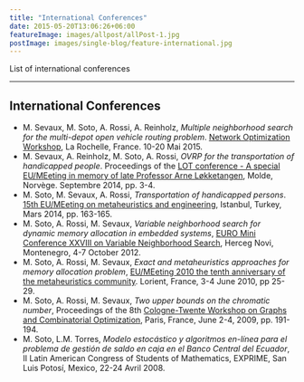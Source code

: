```yaml
---
title: "International Conferences"
date: 2015-05-20T13:06:26+06:00
featureImage: images/allpost/allPost-1.jpg
postImage: images/single-blog/feature-international.jpg
---
```


List of international conferences

---

## International Conferences

-   M. Sevaux, M. Soto, A. Rossi, A. Reinholz, *Multiple neighborhood search for the multi-depot open vehicle routing problem*. [Network Optimization Workshop](https://www.cirrelt.ca/Cirrelt/Images/File/NOW-2015.pdf), La Rochelle, France. 10-20 Mai 2015.
-   M. Sevaux, A. Reinholz, M. Soto, A. Rossi, *OVRP for the transportation of handicapped people*. Proceedings of the [LOT conference - A special EU/MEeting in memory of late Professor Arne Løkketangen](http://mat.gsia.cmu.edu/ORCS/archive/0528.html), Molde, Norvège. Septembre 2014, pp. 3-4.
-   M. Soto, M. Sevaux, A. Rossi, *Transportation of handicapped persons*. [15th EU/MEeting on metaheuristics and engineering](http://mh.bilecik.edu.tr/IcerikDetay.aspx?No=38), Istanbul, Turkey, Mars 2014, pp. 163-165.
-   M. Soto, A. Rossi, M. Sevaux, *Variable neighborhood search for dynamic memory allocation in embedded systems*, [EURO Mini Conference XXVIII on Variable Neighborhood Search](http://toledo.mi.sanu.ac.rs/~grujicic/vnsconference/), Herceg Novi, Montenegro, 4-7 October 2012.
-   M. Soto, A. Rossi, M. Sevaux, *Exact and metaheuristics approaches for memory allocation problem*, [EU/MEeting 2010 the tenth anniversary of the metaheuristics community](http://webhost.ua.ac.be/eume/). Lorient, France, 3-4 June 2010, pp 25-29.
-   M. Soto, A. Rossi, M. Sevaux, *Two upper bounds on the chromatic number*, Proceedings of the 8th [Cologne-Twente Workshop on Graphs and Combinatorial Optimization](http://www.lix.polytechnique.fr/ctw09/), Paris, France, June 2-4, 2009, pp. 191-194.
-   M. Soto, L.M. Torres, *Modelo estocástico y algoritmos en-línea para el problema de gestión de saldo en caja en el Banco Central del Ecuador*, II Latin American Congress of Students of Mathematics, EXPRIME, San Luis Potosí, Mexico, 22-24 Avril 2008.
